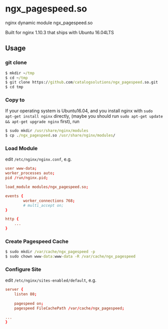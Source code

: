# ngx_pagespeed.so
nginx dynamic module ngx_pagespeed.so

Built for nginx 1.10.3 that ships with Ubuntu 16.04LTS

## Usage

### git clone

```cmd
$ mkdir ~/tmp
$ cd ~/tmp
$ git clone https://github.com/catalogsolutions/ngx_pagespeed.so.git
$ cd tmp
```

### Copy to 

If your operating system is Ubuntu16.04, and you install nginx with `sudo apt-get install nginx` directly, (maybe you should run `sudo apt-get update && apt-get upgrade nginx` first), run

```cmd
$ sudo mkdir /usr/share/nginx/modules
$ cp ./ngx_pagespeed.so /usr/share/nginx/modules/
```

### Load Module

edit `/etc/nginx/nginx.conf`, e.g.

```conf
user www-data;
worker_processes auto;
pid /run/nginx.pid;

load_module modules/ngx_pagespeed.so;

events {
        worker_connections 768;
        # multi_accept on;
}

http {
    ...
}
```

### Create Pagespeed Cache

```cmd
$ sudo mkdir /var/cache/ngx_pagespeed -p
$ sudo chown www-data:www-data -R /var/cache/ngx_pagespeed
```

### Configure Site

edit `/etc/nginx/sites-enabled/default`, e.g.

```conf
server {
    listen 80;
    
    pagespeed on;
    pagespeed FileCachePath /var/cache/ngx_pagespeed;

...
}

```